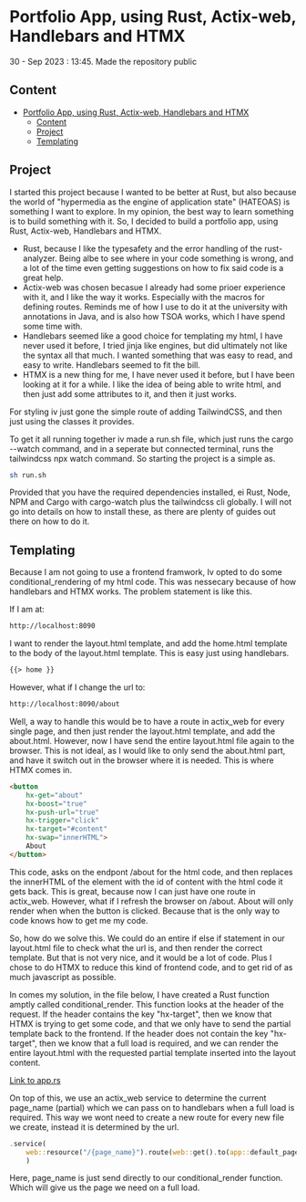 # Portfolio App, using Rust, Actix-web, Handlebars and HTMX

30 - Sep 2023 : 13:45. Made the repository public

## Content

- [Portfolio App, using Rust, Actix-web, Handlebars and HTMX](#portfolio-app-using-rust-actix-web-handlebars-and-htmx)
  - [Content](#content)
  - [Project](#project)
  - [Templating](#templating)

## Project

I started this project because I wanted to be better at Rust, but also because the world of "hypermedia as the engine of application state" (HATEOAS) is something I want to explore. In my opinion, the best way to learn something is to build something with it. So, I decided to build a portfolio app, using Rust, Actix-web, Handlebars and HTMX.

- Rust, because I like the typesafety and the error handling of the rust-analyzer. Being albe to see where in your code something is wrong, and a lot of the time even getting suggestions on how to fix said code is a great help.
- Actix-web was chosen becasue I already had some prioer experience with it, and I like the way it works. Especially with the macros for defining routes. Reminds me of how I use to do it at the university with annotations in Java, and is also how TSOA works, which I have spend some time with.
- Handlebars seemed like a good choice for templating my html, I have never used it before, I tried jinja like engines, but did ultimately not like the syntax all that much. I wanted something that was easy to read, and easy to write. Handlebars seemed to fit the bill.
- HTMX is a new thing for me, I have never used it before, but I have been looking at it for a while. I like the idea of being able to write html, and then just add some attributes to it, and then it just works.

For styling iv just gone the simple route of adding TailwindCSS, and then just using the classes it provides.

To get it all running together iv made a run.sh file, which just runs the cargo --watch command, and in a seperate but connected terminal, runs the tailwindcss npx watch command. So starting the project is a simple as.

```bash
sh run.sh
```

Provided that you have the required dependencies installed, ei Rust, Node, NPM and Cargo with cargo-watch plus the tailwindcss cli globally. I will not go into details on how to install these, as there are plenty of guides out there on how to do it.

## Templating

Because I am not going to use a frontend framwork, Iv opted to do some conditional_rendering of my html code. This was nessecary because of how handlebars and HTMX works. The problem statement is like this. 

If I am at:

```bash
http://localhost:8090
```

I want to render the layout.html template, and add the home.html template to the body of the layout.html template. This is easy just using handlebars.

```html
{{> home }}
```

However, what if I change the url to:

```bash
http://localhost:8090/about
```

Well, a way to handle this would be to have a route in actix_web for every single page, and then just render the layout.html template, and add the about.html.
However, now I have send the entire layout.html file again to the browser. This is not ideal, as I would like to only send the about.html part, and have it switch out in the browser where it is needed. This is where HTMX comes in.

```html
<button 
    hx-get="about" 
    hx-boost="true" 
    hx-push-url="true" 
    hx-trigger="click" 
    hx-target="#content" 
    hx-swap="innerHTML">
    About
</button>
```

This code, asks on the endpont /about for the html code, and then replaces the innerHTML of the element with the id of content with the html code it gets back. This is great, because now I can just have one route in actix_web. However, what if I refresh the browser on /about. About will only render when when the button is clicked. Because that is the only way to code knows how to get me my code.

So, how do we solve this. We could do an entire if else if statement in our layout.html file to check what the url is, and then render the correct template. But that is not very nice, and it would be a lot of code. Plus I chose to do HTMX to reduce this kind of frontend code, and to get rid of as much javascript as possible.

In comes my solution, in the file below, I have created a Rust function amptly called conditional_render. This function looks at the header of the request. If the header contains the key "hx-target", then we know that HTMX is trying to get some code, and that we only have to send the partial template back to the frontend. If the header does not contain the key "hx-target", then we know that a full load is required, and we can render the entire layout.html with the requested partial template inserted into the layout content.

[Link to app.rs](./src/app.rs)

On top of this, we use an actix_web service to determine the current page_name (partial) which we can pass on to handlebars when a full load is required. This way we wont need to create a new route for every new file we create, instead it is determined by the url.

```rust
.service(
    web::resource("/{page_name}").route(web::get().to(app::default_page_navigation)),
    )
```

Here, page_name is just send directly to our conditional_render function. Which will give us the page we need on a full load.
